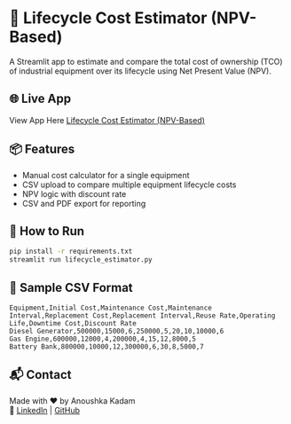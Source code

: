 
# 🔧 Lifecycle Cost Estimator (NPV-Based)

A Streamlit app to estimate and compare the total cost of ownership (TCO) of industrial equipment over its lifecycle using Net Present Value (NPV).

## 🌐 Live App

View App Here [Lifecycle Cost Estimator (NPV-Based)](https://lifecycle-cost-estimator-anoushkakadam.streamlit.app/)

## 📦 Features
- Manual cost calculator for a single equipment
- CSV upload to compare multiple equipment lifecycle costs
- NPV logic with discount rate
- CSV and PDF export for reporting

## 🚀 How to Run

```bash
pip install -r requirements.txt
streamlit run lifecycle_estimator.py
```

## 📁 Sample CSV Format

```csv
Equipment,Initial Cost,Maintenance Cost,Maintenance Interval,Replacement Cost,Replacement Interval,Reuse Rate,Operating Life,Downtime Cost,Discount Rate
Diesel Generator,500000,15000,6,250000,5,20,10,10000,6
Gas Engine,600000,12000,4,200000,4,15,12,8000,5
Battery Bank,800000,10000,12,300000,6,30,8,5000,7
```

## 📬 Contact

Made with ❤️ by Anoushka Kadam  
🔗 [LinkedIn](https://linkedin.com/in/anoushka-kadam-230748210) | [GitHub](https://github.com/anoushkakadam/lifecycle-cost-estimator)
